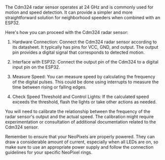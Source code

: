 The Cdm324 radar sensor operates at 24 GHz and is commonly used for motion and speed detection. It can provide a simpler and more straightforward solution for neighborhood speeders when combined with an ESP32.

Here's how you can proceed with the Cdm324 radar sensor:

1. Hardware Connection:
Connect the Cdm324 radar sensor according to its datasheet. It typically has pins for VCC, GND, and output. The output pin provides a digital signal that corresponds to detected motion.

2. Interface with ESP32:
Connect the output pin of the Cdm324 to a digital input pin on the ESP32.

3. Measure Speed:
You can measure speed by calculating the frequency of the digital pulses. This could be done using interrupts to measure the time between rising or falling edges.

4. Check Speed Threshold and Control Lights:
If the calculated speed exceeds the threshold, flash the lights or take other actions as needed.

You will need to calibrate the relationship between the frequency of the radar sensor's output and the actual speed. The calibration might require experimentation or consultation of additional documentation related to the Cdm324 sensor.

Remember to ensure that your NeoPixels are properly powered. They can draw a considerable amount of current, especially when all LEDs are on, so make sure to use an appropriate power supply and follow the connection guidelines for your specific NeoPixel rings.